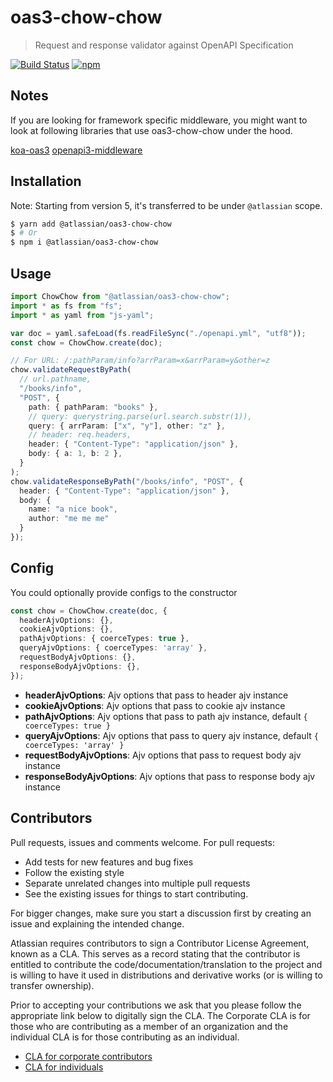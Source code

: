# oas3-chow-chow

> Request and response validator against OpenAPI Specification

[![Build Status](https://travis-ci.org/atlassian/oas3-chow-chow.svg?branch=master)](https://travis-ci.org/atlassian/oas3-chow-chow)
[![npm](https://img.shields.io/npm/v/oas3-chow-chow.svg?style=flat)](https://www.npmjs.com/package/oas3-chow-chow)

## Notes

If you are looking for framework specific middleware, you might want to look at following libraries that use oas3-chow-chow under the hood.

[koa-oas3](https://github.com/atlassian/koa-oas3)
[openapi3-middleware](https://github.com/naugtur/openapi3-middleware)

## Installation
Note: Starting from version 5, it's transferred to be under `@atlassian` scope.

```bash
$ yarn add @atlassian/oas3-chow-chow
$ # Or
$ npm i @atlassian/oas3-chow-chow
```

## Usage

```typescript
import ChowChow from "@atlassian/oas3-chow-chow";
import * as fs from "fs";
import * as yaml from "js-yaml";

var doc = yaml.safeLoad(fs.readFileSync("./openapi.yml", "utf8"));
const chow = ChowChow.create(doc);

// For URL: /:pathParam/info?arrParam=x&arrParam=y&other=z
chow.validateRequestByPath(
  // url.pathname,
  "/books/info",
  "POST", {
    path: { pathParam: "books" },
    // query: querystring.parse(url.search.substr(1)),
    query: { arrParam: ["x", "y"], other: "z" },
    // header: req.headers,
    header: { "Content-Type": "application/json" },
    body: { a: 1, b: 2 },
  }
);
chow.validateResponseByPath("/books/info", "POST", {
  header: { "Content-Type": "application/json" },
  body: {
    name: "a nice book",
    author: "me me me"
  }
});
```

## Config

You could optionally provide configs to the constructor
```typescript
const chow = ChowChow.create(doc, {
  headerAjvOptions: {},
  cookieAjvOptions: {},
  pathAjvOptions: { coerceTypes: true },
  queryAjvOptions: { coerceTypes: 'array' },
  requestBodyAjvOptions: {},
  responseBodyAjvOptions: {},
});
```

* **headerAjvOptions**: Ajv options that pass to header ajv instance
* **cookieAjvOptions**: Ajv options that pass to cookie ajv instance
* **pathAjvOptions**: Ajv options that pass to path ajv instance, default `{ coerceTypes: true }`
* **queryAjvOptions**: Ajv options that pass to query ajv instance, default `{ coerceTypes: 'array' }`
* **requestBodyAjvOptions**: Ajv options that pass to request body ajv instance
* **responseBodyAjvOptions**: Ajv options that pass to response body ajv instance

## Contributors

Pull requests, issues and comments welcome. For pull requests:

* Add tests for new features and bug fixes
* Follow the existing style
* Separate unrelated changes into multiple pull requests
* See the existing issues for things to start contributing.

For bigger changes, make sure you start a discussion first by creating an issue and explaining the intended change.

Atlassian requires contributors to sign a Contributor License Agreement, known as a CLA. This serves as a record stating that the contributor is entitled to contribute the code/documentation/translation to the project and is willing to have it used in distributions and derivative works (or is willing to transfer ownership).

Prior to accepting your contributions we ask that you please follow the appropriate link below to digitally sign the CLA. The Corporate CLA is for those who are contributing as a member of an organization and the individual CLA is for those contributing as an individual.

* [CLA for corporate contributors](https://na2.docusign.net/Member/PowerFormSigning.aspx?PowerFormId=e1c17c66-ca4d-4aab-a953-2c231af4a20b)
* [CLA for individuals](https://na2.docusign.net/Member/PowerFormSigning.aspx?PowerFormId=3f94fbdc-2fbe-46ac-b14c-5d152700ae5d)
